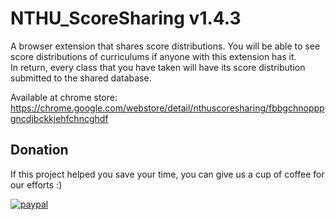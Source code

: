 # NTHU_ScoreSharing v1.4.3

A browser extension that shares score distributions.
You will be able to see score distributions of curriculums if anyone with this extension has it.  
In return, every class that you have taken will have its score distribution submitted to the shared database.

Available at chrome store: https://chrome.google.com/webstore/detail/nthuscoresharing/fbbgchnopppgncdjbckkjehfchncghdf

## Donation

If this project helped you save your time, you can give us a cup of coffee for our efforts :) 

[![paypal](https://www.paypalobjects.com/en_US/i/btn/btn_donateCC_LG.gif)](https://www.paypal.me/b0w1d)
